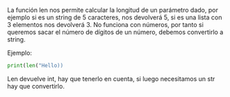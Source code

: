 
La función len nos permite calcular la longitud de un parámetro dado, por ejemplo si es un string de 5 caracteres, nos devolverá 5, si es una lista con 3 elementos nos devolverá 3. No funciona con números, por tanto si queremos sacar el número de dígitos de un número, debemos convertirlo a string.

Ejemplo:

```python
print(len("Hello))
```

Len devuelve int, hay que tenerlo en cuenta, si luego necesitamos un str hay que convertirlo.
